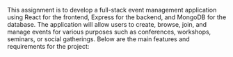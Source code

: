 This assignment is to develop a full-stack event management application using React for the frontend, Express for the backend, and MongoDB for the database. The application will allow users to create, browse, join, and manage events for various purposes such as conferences, workshops, seminars, or social gatherings. Below are the main features and requirements for the project:
